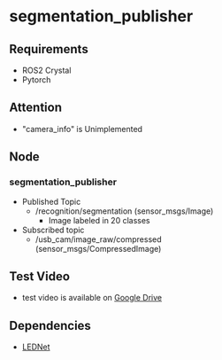 # segmentation_publisher

## Requirements
- ROS2 Crystal
- Pytorch

## Attention
- "camera_info" is Unimplemented

## Node
### segmentation_publisher
- Published Topic
	- /recognition/segmentation (sensor_msgs/Image)
		- Image labeled in 20 classes
- Subscribed topic
  - /usb_cam/image_raw/compressed (sensor_msgs/CompressedImage)

## Test Video
- test video is available on  [Google Drive](https://drive.google.com/drive/folders/1Tgieyrfuvv3EO0X1CqZwQcaffGdi4bo5?usp=sharing)

## Dependencies
- [LEDNet](https://github.com/xiaoyufenfei/LEDNet)

